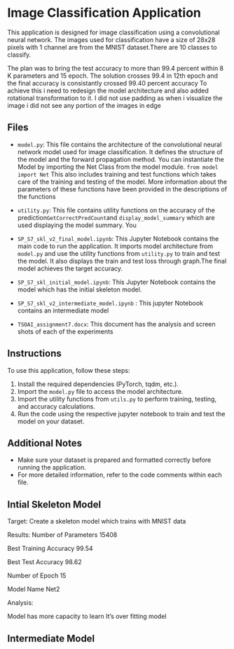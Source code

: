 

#  Image Classification Application

This application is designed for image classification using a convolutional neural network. The images used for classification have a size of 28x28 pixels with 1 channel are from the MNIST dataset.There are 10 classes to classify.

The plan was to bring the test accuracy to more than 99.4 percent within 8 K parameters and 15 epoch. The solution crosses 99.4 in 12th epoch and the final accuracy is consistantly crossed 99.40 percent accuracy
To achieve this i need to redesign the model architecture and also added rotational transformation to it. I did not use padding as when i visualize the image i did not see any portion of the images in edge  
## Files

- `model.py`: This file contains the architecture of the convolutional neural network model used for image classification. It defines the structure of the model and the forward propagation method.
You can instantiate the Model by importing the Net Class from the model module.
`from model import Net`
This also includes training and test functions which takes care of the training and testing of the model. More information about the parameters of these functions have been provided in the descriptions of the functions 
 
- `utility.py`: This file contains utility functions on the accuracy of the prediction`GetCorrectPredCount`and `display_model_summary` which are used displaying the model summary. You 
- `SP_S7_skl_v2_final_model.ipynb`: This Jupyter Notebook contains the main code to run the application. It imports model architecture from `model.py` and use the utility functions from `utility.py` to train and test the model. It also displays the train and test loss through graph.The final model achieves the target accuracy.
- `SP_S7_skl_initial_model.ipynb`: This Jupyter Notebook contains the model which has the initial skeleton model.
- `SP_S7_skl_v2_intermediate_model.ipynb` : This jupyter Notebook contains an intermediate model
- `TSOAI_assignment7.docx`: This document has the analysis and screen shots of each of the experiments

## Instructions

To use this application, follow these steps:

1. Install the required dependencies (PyTorch, tqdm, etc.).
2. Import the `model.py` file to access the model architecture.
3. Import the utility functions from `utils.py` to perform training, testing, and accuracy calculations.
4. Run the code using the respective jupyter notebook  to train and test the model on your dataset.

## Additional Notes

- Make sure your dataset is prepared and formatted correctly before running the application.
- For more detailed information, refer to the code comments within each file.

## Intial Skeleton Model

Target:
Create a skeleton model which trains with MNIST data

Results:
 Number of Parameters 15408

 Best Training Accuracy 99.54

 Best Test Accuracy 98.62

 Number of Epoch 15

 Model Name Net2


Analysis:

 Model has more capacity to learn
 It’s over fitting model
 
## Intermediate Model
